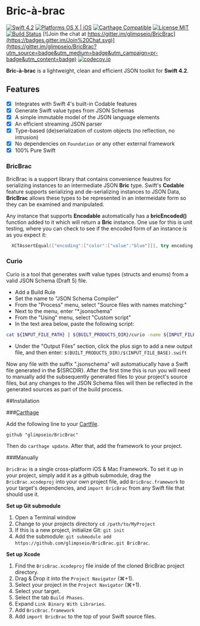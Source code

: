 Bric-à-brac
=======

[![Swift 4.2](https://img.shields.io/badge/Swift-4.2-orange.svg?style=flat)](https://developer.apple.com/swift/)
[![Platforms OS X | iOS](https://img.shields.io/badge/Platforms-OS%20X%20%7C%20iOS%20%7C%20Linux-lightgray.svg?style=flat)](https://developer.apple.com/swift/)
[![Carthage Compatible](https://img.shields.io/badge/Carthage-Compatible-4BC51D.svg?style=flat)](https://github.com/Carthage/Carthage)
[![License MIT](https://img.shields.io/badge/License-MIT-blue.svg?style=flat)](https://github.com/Carthage/Carthage)
[![Build Status](https://travis-ci.org/glimpseio/BricBrac.svg?branch=master)](https://travis-ci.org/glimpseio/BricBrac)
[![Join the chat at https://gitter.im/glimpseio/BricBrac](https://badges.gitter.im/Join%20Chat.svg)](https://gitter.im/glimpseio/BricBrac?utm_source=badge&utm_medium=badge&utm_campaign=pr-badge&utm_content=badge)
[![codecov.io](http://codecov.io/github/glimpseio/BricBrac/coverage.svg?branch=master)](http://codecov.io/github/glimpseio/BricBrac?branch=master)

**Bric-à-brac** is a lightweight, clean and efficient JSON toolkit for **Swift 4.2**.

## Features

- [x] Integrates with Swift 4's built-in Codable features
- [x] Generate Swift value types from JSON Schemas
- [x] A simple immutable model of the JSON language elements
- [x] An efficient streaming JSON parser
- [x] Type-based (de)serialization of custom objects (no reflection, no intrusion)
- [x] No dependencies on `Foundation` or any other external framework
- [x] 100% Pure Swift

### BricBrac

BricBrac is a support library that contains convenience feautres for serializing instances to an intermediate JSON **Bric** type. Swift's **Codable** feature supports serializing and de-serializing instances to JSON Data, **BricBrac** allows these types to be represented in an intermeidate form so they can be examined and manipulated.

Any instance that supports **Encodable** automatically has a **bricEncoded()** function added to it which will return a **Bric** instance. One use for this is unit testing, where you can check to see if the encoded form of an instance is as you expect it:
    
````swift
  XCTAssertEqual(["encoding":["color":["value":"blue"]]], try encoding.bricEncoded())
````

### Curio

Curio is a tool that generates swift value types (structs and enums) from a valid JSON Schema (Draft 5) file.

 * Add a Build Rule
 * Set the name to "JSON Schema Compiler"
 * From the "Process" menu, select "Source files with names matching:"
 * Next to the menu, enter "*.jsonschema"
 * From the "Using" menu, select "Custom script"
 * In the text area below, paste the following script:
````sh
cat ${INPUT_FILE_PATH} | ${BUILT_PRODUCTS_DIR}/curio -name ${INPUT_FILE_BASE} > ${SRCDIR}/${INPUT_FILE_BASE}.swift
````

 * Under the "Output Files" section, click the plus sign to add a new output file, and then enter: `$(BUILT_PRODUCTS_DIR)/$(INPUT_FILE_BASE).swift`

Now any file with the suffix ".jsonschema" will automatiucally have a Swift file generated in the ${SRCDIR}. After the first time this is run you will need to manually add the subsequently generated files to your project's source files, but any changes to the JSON Schema files will then be reflected in the generated sources as part of the build process.

##Installation

###[Carthage](https://github.com/Carthage/Carthage#installing-carthage)

Add the following line to your [Cartfile](https://github.com/Carthage/Carthage/blob/master/Documentation/Artifacts.md#cartfile).

````
github "glimpseio/BricBrac"
````

Then do `carthage update`. After that, add the framework to your project.

###Manually

`BricBrac` is a single cross-platform iOS & Mac Framework. To set it up in your project, simply add it as a github submodule, drag the `BricBrac.xcodeproj` into your own project file, add `BricBrac.framework` to your target's dependencies, and `import BricBrac` from any Swift file that should use it.

**Set up Git submodule**

1. Open a Terminal window
1. Change to your projects directory `cd /path/to/MyProject`
1. If this is a new project, initialize Git: `git init`
1. Add the submodule: `git submodule add https://github.com/glimpseio/BricBrac.git BricBrac`.

**Set up Xcode**

1. Find the `BricBrac.xcodeproj` file inside of the cloned BricBrac project directory.
1. Drag & Drop it into the `Project Navigator` (⌘+1).
1. Select your project in the `Project Navigator` (⌘+1).
1. Select your target.
1. Select the tab `Build Phases`.
1. Expand `Link Binary With Libraries`.
1. Add `BricBrac.framework`
1. Add `import BricBrac` to the top of your Swift source files.

